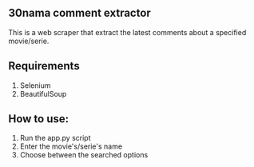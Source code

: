 ## 30nama comment extractor
This is a web scraper that extract the latest comments about a specified movie/serie.

## Requirements
1. Selenium
2. BeautifulSoup

## How to use:
1. Run the app.py script
2. Enter the movie's/serie's name
3. Choose between the searched options